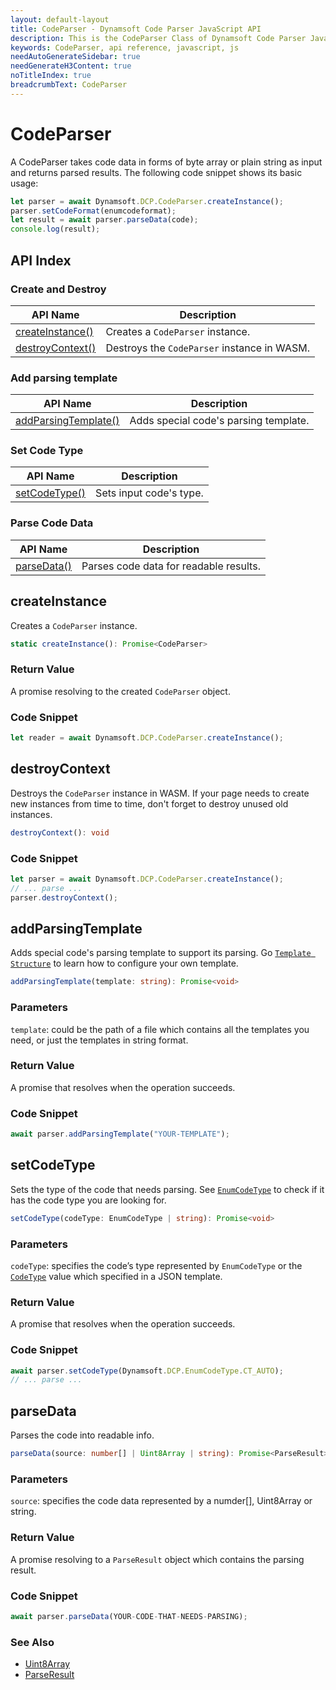 ```yaml
---
layout: default-layout
title: CodeParser - Dynamsoft Code Parser JavaScript API
description: This is the CodeParser Class of Dynamsoft Code Parser JavaScript SDK.
keywords: CodeParser, api reference, javascript, js
needAutoGenerateSidebar: true
needGenerateH3Content: true
noTitleIndex: true
breadcrumbText: CodeParser
---
```


# CodeParser

A CodeParser takes code data in forms of byte array or plain string as input and returns parsed results. The following code snippet shows its basic usage:

```js
let parser = await Dynamsoft.DCP.CodeParser.createInstance();
parser.setCodeFormat(enumcodeformat);
let result = await parser.parseData(code);
console.log(result);
```

## API Index

### Create and Destroy

| API Name | Description |
|---|---|
| [createInstance()](#createinstance) | Creates a `CodeParser` instance. |
| [destroyContext()](#destroycontext) | Destroys the `CodeParser` instance in WASM. |

### Add parsing template

| API Name | Description |
|---|---|
| [addParsingTemplate()](#addparsingtemplate) | Adds special code's parsing template. |

### Set Code Type

| API Name | Description |
|---|---|
| [setCodeType()](#setcodetype) | Sets input code's type. |

### Parse Code Data

| API Name | Description |
|---|---|
| [parseData()](#parsedata) | Parses code data for readable results. |


## createInstance

Creates a `CodeParser` instance.

```typescript
static createInstance(): Promise<CodeParser>
```

### Return Value

A promise resolving to the created `CodeParser` object.

### Code Snippet

```js
let reader = await Dynamsoft.DCP.CodeParser.createInstance();
```

## destroyContext

Destroys the `CodeParser` instance in WASM. If your page needs to create new instances from time to time, don't forget to destroy unused old instances.

```typescript
destroyContext(): void
```

### Code Snippet

```js
let parser = await Dynamsoft.DCP.CodeParser.createInstance();
// ... parse ...
parser.destroyContext();
```

## addParsingTemplate

Adds special code's parsing template to support its parsing. Go [`Template Structure`](../../../template/index.md) to learn how to configure your own template.

```typescript
addParsingTemplate(template: string): Promise<void>
```

### Parameters

`template`: could be the path of a file which contains all the templates you need, or just the templates in string format. 

### Return Value

A promise that resolves when the operation succeeds.

### Code Snippet

```js
await parser.addParsingTemplate("YOUR-TEMPLATE");
```

## setCodeType

Sets the type of the code that needs parsing. See [`EnumCodeType`](./enum/EnumCodeType.md) to check if it has the code type you are looking for.

```typescript
setCodeType(codeType: EnumCodeType | string): Promise<void>  
```

### Parameters

`codeType`: specifies the code’s type represented by `EnumCodeType` or the [`CodeType`](../../../template/index.md#specification) value which specified in a JSON template.

### Return Value

A promise that resolves when the operation succeeds.

### Code Snippet

```js
await parser.setCodeType(Dynamsoft.DCP.EnumCodeType.CT_AUTO);
// ... parse ...
```

## parseData

Parses the code into readable info.

```typescript
parseData(source: number[] | Uint8Array | string): Promise<ParseResult> 
```

### Parameters

`source`: specifies the code data represented by a numder[], Uint8Array or string.

### Return Value

A promise resolving to a `ParseResult` object which contains the parsing result.

### Code Snippet

```js
await parser.parseData(YOUR-CODE-THAT-NEEDS-PARSING);
```

### See Also

* [Uint8Array](https://developer.mozilla.org/en-US/docs/Web/JavaScript/Reference/Global_Objects/Uint8Array)
* [ParseResult](./interface/ParseResult.md)

<!--

## setCryptoPublicKey

Sets the public key if your parsing process needs one.

```typescript
setCryptoPublicKey(key: string): Promise<void>
```

### Parameters

`key`: specifies the public key represented by a string.

### Return Value

A promise that resolves when the operation succeeds.

### Code Snippet

```js
let parser = await Dynamsoft.DCP.CodeParser.createInstance();
parser.setCryptoPublicKey(YOUR-PUBLIC-KEY);
// … parse …
```

## setCertificate

Sets the certificate if your parsing process needs one.

```typescript
setCertificate(value: Uint8Array | ArrayBuffer | string): Promise<void>
```

### Parameters

`value`: specifies the certificate represented by a Uint8Array, ArrayBuffer or string.

### Return Value

A promise that resolves when the operation succeeds.

### Code Snippet

```js
let parser = await Dynamsoft.DCP.CodeParser.createInstance();
parser.setCertificate(YOUR-CERTIFICATE);
// … parse …
```

### See Also

* [ArrayBuffer](https://developer.mozilla.org/en-US/docs/Web/JavaScript/Reference/Global_Objects/ArrayBuffer)

-->